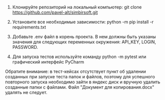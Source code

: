 1. Клонируйте репозиторий на локальный компьютер:
git clone https://github.com/pavel-alt/simbirsoft.git

2. Установите все необходимые зависимости: 
python -m pip install -r requirements.txt

3. Добавьте .env файл в корень проекта. В нем должны быть указаны значения для следующих переменных окружения: API_KEY, 
   LOGIN, PASSWORD.

4. Для запуска тестов используйте команду python -m pytest или графический интерфейс PyCharm


Обратите внимание: в тест-кейсах отсутствует пункт об удалении созданных при запуске теста папок и файлов,
поэтому для успешного повторного запуска необходимо зайти в яндекс диск и вручную удалить созданные папки с файлами.
Файл "Документ для копирования.docx" удалять не следует.